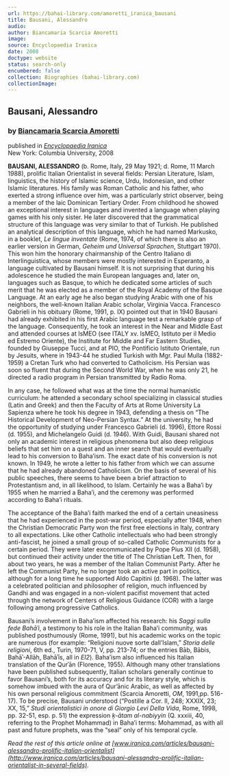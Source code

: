 ```yaml
---
url: https://bahai-library.com/amoretti_iranica_bausani
title: Bausani, Alessandro
audio: 
author: Biancamaria Scarcia Amoretti
image: 
source: Encyclopaedia Iranica
date: 2008
doctype: website
status: search-only
encumbered: false
collection: Biographies (bahai-library.com)
collectionImage: 
---
```



## Bausani, Alessandro

### by [Biancamaria Scarcia Amoretti](https://bahai-library.com/author/Biancamaria+Scarcia+Amoretti)

published in [_Encyclopaedia Iranica_](https://bahai-library.com/series/Encyclopaedia%20Iranica)  
New York: Columbia University, 2008


**BAUSANI, ALESSANDRO** (b. Rome, Italy, 29 May 1921; d. Rome, 11 March 1988), prolific Italian Orientalist in several fields: Persian Literature, Islam, linguistics, the history of Islamic science, Urdu, Indonesian, and other Islamic literatures. His family was Roman Catholic and his father, who exerted a strong influence over him, was a particularly strict observer, being a member of the laic Dominican Tertiary Order. From childhood he showed an exceptional interest in languages and invented a language when playing games with his only sister. He later discovered that the grammatical structure of this language was very similar to that of Turkish. He published an analytical description of this language, which he had named Markusko, in a booklet, _Le lingue inventate_ (Rome, 1974, of which there is also an earlier version in German, _Geheim und Universal Sprachen_, Stuttgart 1970). This won him the honorary chairmanship of the Centro Italiano di Interlinguistica, whose members were mostly interested in Esperanto, a language cultivated by Bausani himself. It is not surprising that during his adolescence he studied the main European languages and, later on, languages such as Basque, to which he dedicated some articles of such merit that he was elected as a member of the Royal Academy of the Basque Language. At an early age he also began studying Arabic with one of his neighbors, the well-known Italian Arabic scholar, Virginia Vacca. Francesco Gabrieli in his obituary (Rome, 1991, p. IX) pointed out that in 1940 Bausani had already exhibited in his first Arabic language test a remarkable grasp of the language. Consequently, he took an interest in the Near and Middle East and attended courses at IsMEO (see ITALY xv. IsMEO, Istituto per il Medio ed Estremo Oriente), the Institute for Middle and Far Eastern Studies, founded by Giuseppe Tucci, and at PIO, the Pontificio Istituto Orientale, run by Jesuits, where in 1943-44 he studied Turkish with Mgr. Paul Mulla (1882-1959) a Cretan Turk who had converted to Catholicism. His Persian was soon so fluent that during the Second World War, when he was only 21, he directed a radio program in Persian transmitted by Radio Roma.

In any case, he followed what was at the time the normal humanistic curriculum: he attended a secondary school specializing in classical studies (Latin and Greek) and then the Faculty of Arts at Rome University La Sapienza where he took his degree in 1943, defending a thesis on “The Historical Development of Neo-Persian Syntax.” At the university, he had the opportunity of studying under Francesco Gabrieli (d. 1996), Ettore Rossi (d. 1955), and Michelangelo Guidi (d. 1946). With Guidi, Bausani shared not only an academic interest in religious phenomena but also deep religious beliefs that set him on a quest and an inner search that would eventually lead to his conversion to Baha’ism. The exact date of his conversion is not known. In 1949, he wrote a letter to his father from which we can assume that he had already abandoned Catholicism. On the basis of several of his public speeches, there seems to have been a brief attraction to Protestantism and, in all likelihood, to Islam. Certainly he was a Baha’i by 1955 when he married a Baha’i, and the ceremony was performed according to Baha’i rituals.

The acceptance of the Baha’i faith marked the end of a certain uneasiness that he had experienced in the post-war period, especially after 1948, when the Christian Democratic Party won the first free elections in Italy, contrary to all expectations. Like other Catholic intellectuals who had been strongly anti-fascist, he joined a small group of so-called Catholic Communists for a certain period. They were later excommunicated by Pope Pius XII (d. 1958), but continued their activity under the title of The Christian Left. Then, for about two years, he was a member of the Italian Communist Party. After he left the Communist Party, he no longer took an active part in politics, although for a long time he supported Aldo Capitini (d. 1968). The latter was a celebrated politician and philosopher of religion, much influenced by Gandhi and was engaged in a non-violent pacifist movement that acted through the network of Centers of Religious Guidance (COR) with a large following among progressive Catholics.

Bausani’s involvement in Baha’ism affected his research: his _Saggi sulla fede Bahāʾi_, a testimony to his role in the Italian Baha’i community, was published posthumously (Rome, 1991), but his academic works on the topic are numerous (for example: “Religioni nuove sorte dall’Islam,” _Storia delle religioni_, 6th ed., Turin, 1970-71, V, pp. 213-74; or the entries Bāb, Bābis, Bahāʾ-Allāh, Bahāʾīs, all in _EI2_). Baha’ism also influenced his Italian translation of the Qurʾān (Florence, 1955). Although many other translations have been published subsequently, Italian scholars generally continue to favor Bausani’s, both for its accuracy and for its literary style, which is somehow imbued with the aura of Qur’ānic Arabic, as well as affected by his own personal religious commitment (Scarcia Amoretti, _OM_, 1991,pp. 516-17). To be precise, Bausani understood (“Postille a Cor. II, 248; XXXIX, 23; XX, 15,” _Studi orientalistici in onore di Giorgio Levi Della Vida_, Rome, 1998, pp. 32-51, esp. p. 51) the expression _ḵ-ātam al-nabiyyin_ (Q. xxxiii, 40, referring to the Prophet Mohammad) in Baha’i terms: Mohammad, as with all past and future prophets, was the “seal” only of his temporal cycle.

  
_Read the rest of this article online at [www.iranica.com/articles/bausani-alessandro-prolific-italian-orientalist](http://www.iranica.com/articles/bausani-alessandro-prolific-italian-orientalist-in-several-fields)._
